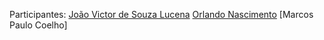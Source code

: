 Participantes:
[João Victor de Souza Lucena](https://github.com/joaovictorsl)
[Orlando Nascimento](https://github.com/on-ferreira)
[Marcos Paulo Coelho]
